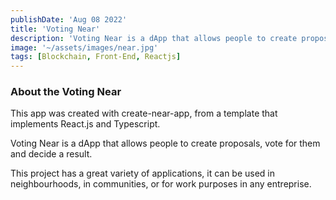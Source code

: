 ```yaml
---
publishDate: 'Aug 08 2022'
title: 'Voting Near'
description: 'Voting Near is a dApp that allows people to create proposals, vote for them and decide a result.'
image: '~/assets/images/near.jpg'
tags: [Blockchain, Front-End, Reactjs]
---
```


### About the Voting Near

This app was created with create-near-app, from a template that implements React.js and Typescript.

Voting Near is a dApp that allows people to create proposals, vote for them and decide a result.

This project has a great variety of applications, it can be used in neighbourhoods, in communities, or for work purposes in any entreprise.
